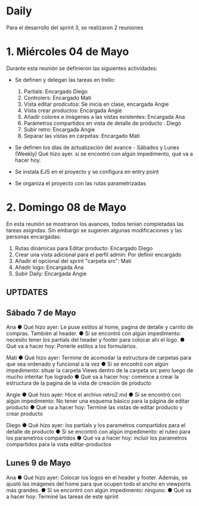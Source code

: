 # Daily 

Para el desarrollo del sprint 3, se realizaron 2 reuniones 

 # 1. Miércoles 04 de Mayo

Durante esta reunión se definieron las siguientes actividades: 

- Se definen y delegan las tareas en trello:
    1. Partials: Encargado Diego 
    2. Controlers: Encargado Mati
    2. Vista editar prodcutos: Se inicia en clase, encargada Angie
    3. Vista crear productos: Encargada Angie 
    4. Añadir colores e imágenes a las vistas existentes: Encargada Ana 
    5. Parámetros compartidos en vista de detalle de producto : Diego
    6. Subir retro: Encargada Angie 
    7. Separar las vistas en carpetas: Encargado Mati 
    
- Se definen los días de actualización del avance - Sábados y Lunes (Weekly) Qué hizo ayer. si se encontró con algún impedimento, qué va a hacer hoy.
- Se instala EJS en el proyecto y se configura en entry point
- Se organiza el proyecto con las rutas parametrizadas

# 2. Domingo 08 de Mayo 

En esta reunión se mostraron los avances, todos tenían completadas las tareas asigndas. Sin embargo se sugieren algunas modificaciones y las personas encargadas:

 1. Rutas dinámicas para Editar producto: Encargado Diego 
 2. Crear una vista adicional para el perfil admin: Por definir encargado 
 3. Añadir el opcional del sprint "carpeta src": Mati
 4. Añadir logo: Encargada Ana
 5. Subir Daily: Encargada Angie 
 

## UPTDATES 
## Sábado 7 de Mayo 
Ana
● Qué hizo ayer: Le puse estilos al home, pagina de detalle y carrito de compras. También al header.
● Si se encontró con algún impedimento: necesito tener los partials del header y footer para colocar ahí el logo.
● Qué va a hacer hoy: Ponerle estilos a los formularios.

Mati 
● Qué hizo ayer: Termine de acomodar la estructura de carpetas para que sea ordenado y funcional a la vez
● Si se encontró con algún impedimento: situar la carpeta Views dentro de la carpeta src pero luego de mucho intentar fue logrado
● Qué va a hacer hoy: comence a crear la estructura de la pagina de la vista de creación de producto

Angie
● Qué hizo ayer: Hice el archivo retro2.md
● Si se encontró con algún impedimento: No tener una esquema básico para la página de editar producto
● Qué va a hacer hoy: Terminé las vistas de editar producto y crear producto

Diego
● Qué hizo ayer: los partials y los parametros compartidos para el detalle de producto
● Si se encontró con algún impedimento: el ruteo para los parametros compartidos
● Qué va a hacer hoy: incluir los parametros compartidos para la vista editar-productos

## Lunes 9 de Mayo 

Ana
● Qué hizo ayer: Colocar los logos en el header y footer. Además, se ajustó las imágenes del home para que ocupen todo el ancho en viewports más grandes.
● Si se encontró con algún impedimento: ninguno.
● Qué va a hacer hoy: Terminé las tareas de este sprint